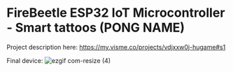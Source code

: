 # FireBeetle ESP32 IoT Microcontroller - Smart tattoos (PONG NAME)

Project description here:
https://my.visme.co/projects/vdjxxw0j-hugame#s1


Final device:
![ezgif com-resize (4)](https://user-images.githubusercontent.com/63125253/111843480-94d6a680-8901-11eb-8fd9-a4214746ab43.gif)


